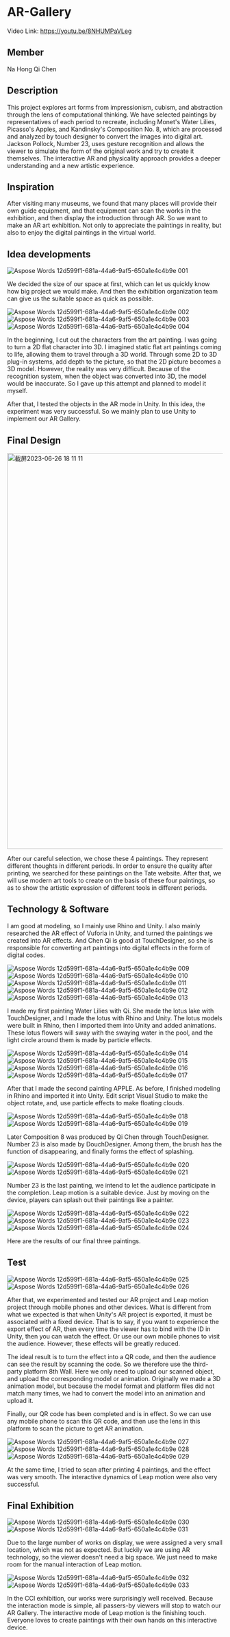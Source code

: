 # AR-Gallery

Video Link: https://youtu.be/8NHUMPaVLeg 

## Member
Na Hong
Qi Chen

## Description
This project explores art forms from impressionism, cubism, and abstraction through the lens of computational thinking. We have selected paintings by representatives of each period to recreate, including Monet's Water Lilies, Picasso's Apples, and Kandinsky's Composition No. 8, which are processed and analyzed by touch designer to convert the images into digital art. Jackson Pollock, Number 23, uses gesture recognition and allows the viewer to simulate the form of the original work and try to create it themselves. The interactive AR and physicality approach provides a deeper understanding and a new artistic experience.

## Inspiration
After visiting many museums, we found that many places will provide their own guide equipment, and that equipment can scan the works in the exhibition, and then display the introduction through AR. So we want to make an AR art exhibition. Not only to appreciate the paintings in reality, but also to enjoy the digital paintings in the virtual world.

## Idea developments
![Aspose Words 12d599f1-681a-44a6-9af5-650a1e4c4b9e 001](https://git.arts.ac.uk/storage/user/588/files/39794eb1-fa8a-429d-bc5b-335f438e4cd1)

We decided the size of our space at first, which can let us quickly know how big project we would make. And then the exhibition organization team can give us the suitable space as quick as possible. 

![Aspose Words 12d599f1-681a-44a6-9af5-650a1e4c4b9e 002](https://git.arts.ac.uk/storage/user/588/files/36b775f8-5c86-4ec2-8790-b940c539e1f8)
![Aspose Words 12d599f1-681a-44a6-9af5-650a1e4c4b9e 003](https://git.arts.ac.uk/storage/user/588/files/507cfd3b-8646-4548-8de6-0e3476227507)
![Aspose Words 12d599f1-681a-44a6-9af5-650a1e4c4b9e 004](https://git.arts.ac.uk/storage/user/588/files/7ff01a4e-84a1-43dd-af7e-51c499862c14)

In the beginning, I cut out the characters from the art painting. I was going to turn a 2D flat character into 3D.
I imagined static flat art paintings coming to life, allowing them to travel through a 3D world. Through some 2D to 3D plug-in systems, add depth to the picture, so that the 2D picture becomes a 3D model. However, the reality was very difficult. Because of the recognition system, when the object was converted into 3D, the model would be inaccurate. So I gave up this attempt and planned to model it myself.

After that, I tested the objects in the AR mode in Unity. In this idea, the experiment was very successful. So we mainly plan to use Unity to implement our AR Gallery.

## Final Design
<img width="923" alt="截屏2023-06-26 18 11 11" src="https://git.arts.ac.uk/storage/user/588/files/abbcc4ae-bdcb-4200-ab15-b0457d4dc5ce">

After our careful selection, we chose these 4 paintings. They represent different thoughts in different periods. In order to ensure the quality after printing, we searched for these paintings on the Tate website. After that, we will use modern art tools to create on the basis of these four paintings, so as to show the artistic expression of different tools in different periods.

## Technology & Software
I am good at modeling, so I mainly use Rhino and Unity. I also mainly researched the AR effect of Vuforia in Unity, and turned the paintings we created into AR effects. And Chen Qi is good at TouchDesigner, so she is responsible for converting art paintings into digital effects in the form of digital codes. 

![Aspose Words 12d599f1-681a-44a6-9af5-650a1e4c4b9e 009](https://git.arts.ac.uk/storage/user/588/files/cf3bad30-68e4-4bdf-8589-f8eaa6ef4160)
![Aspose Words 12d599f1-681a-44a6-9af5-650a1e4c4b9e 010](https://git.arts.ac.uk/storage/user/588/files/d103149c-b5d3-47d4-84bd-4bfc46a8480b)
![Aspose Words 12d599f1-681a-44a6-9af5-650a1e4c4b9e 011](https://git.arts.ac.uk/storage/user/588/files/a5626410-747c-4875-8523-6b886850c0ea)
![Aspose Words 12d599f1-681a-44a6-9af5-650a1e4c4b9e 012](https://git.arts.ac.uk/storage/user/588/files/d53460b1-abc4-48e1-9e5a-9ad53ac1ec6e)
![Aspose Words 12d599f1-681a-44a6-9af5-650a1e4c4b9e 013](https://git.arts.ac.uk/storage/user/588/files/f27902b0-4908-47fd-a976-71b46bb3a810)

I made my first painting Water Lilies with Qi. She made the lotus lake with TouchDesigner, and I made the lotus with Rhino and Unity. The lotus models were built in Rhino, then I imported them into Unity and added animations. These lotus flowers will sway with the swaying water in the pool, and the light circle around them is made by particle effects.

![Aspose Words 12d599f1-681a-44a6-9af5-650a1e4c4b9e 014](https://git.arts.ac.uk/storage/user/588/files/7cec1680-b424-4caf-92ee-69da731b45d7)
![Aspose Words 12d599f1-681a-44a6-9af5-650a1e4c4b9e 015](https://git.arts.ac.uk/storage/user/588/files/4e58d317-c3c2-4a66-9059-d0c87e341f2b)
![Aspose Words 12d599f1-681a-44a6-9af5-650a1e4c4b9e 016](https://git.arts.ac.uk/storage/user/588/files/74e28140-64c0-48b8-8715-4c5a59b31570)
![Aspose Words 12d599f1-681a-44a6-9af5-650a1e4c4b9e 017](https://git.arts.ac.uk/storage/user/588/files/c7be21dc-d73b-4428-ba81-5a20ab77a41f)

After that I made the second painting APPLE. As before, I finished modeling in Rhino and imported it into Unity. Edit script Visual Studio to make the object rotate, and, use particle effects to make floating clouds.

![Aspose Words 12d599f1-681a-44a6-9af5-650a1e4c4b9e 018](https://git.arts.ac.uk/storage/user/588/files/9edcc6d3-bfce-430d-96db-d46befd4a95c)
![Aspose Words 12d599f1-681a-44a6-9af5-650a1e4c4b9e 019](https://git.arts.ac.uk/storage/user/588/files/acc31b8a-69d0-4cb6-9bd1-4595f59a4b13)

Later Composition 8 was produced by Qi Chen through TouchDesigner. Number 23 is also made by DouchDesigner. Among them, the brush has the function of disappearing, and finally forms the effect of splashing.

![Aspose Words 12d599f1-681a-44a6-9af5-650a1e4c4b9e 020](https://git.arts.ac.uk/storage/user/588/files/0adf1610-ee94-4efc-9241-ce21518e9e71)
![Aspose Words 12d599f1-681a-44a6-9af5-650a1e4c4b9e 021](https://git.arts.ac.uk/storage/user/588/files/34f293d8-96d0-4ed7-b95c-910c70e2b45e)

Number 23 is the last painting, we intend to let the audience participate in the completion. Leap motion is a suitable device. Just by moving on the device, players can splash out their paintings like a painter.

![Aspose Words 12d599f1-681a-44a6-9af5-650a1e4c4b9e 022](https://git.arts.ac.uk/storage/user/588/files/e1d5e11e-ea12-400b-8d02-b15a9a9f242e)
![Aspose Words 12d599f1-681a-44a6-9af5-650a1e4c4b9e 023](https://git.arts.ac.uk/storage/user/588/files/6f1265e6-e7b4-4c69-bff9-5ac9065f3b60)
![Aspose Words 12d599f1-681a-44a6-9af5-650a1e4c4b9e 024](https://git.arts.ac.uk/storage/user/588/files/203f92c2-fd39-4829-985f-44d69a31c8c1)

Here are the results of our final three paintings.

## Test
![Aspose Words 12d599f1-681a-44a6-9af5-650a1e4c4b9e 025](https://git.arts.ac.uk/storage/user/588/files/f066623f-fa9c-4114-954b-56e9e2a05872)
![Aspose Words 12d599f1-681a-44a6-9af5-650a1e4c4b9e 026](https://git.arts.ac.uk/storage/user/588/files/998e8684-7d04-4f4f-b065-3aa379f9083e)

After that, we experimented and tested our AR project and Leap motion project through mobile phones and other devices. What is different from what we expected is that when Unity's AR project is exported, it must be associated with a fixed device. That is to say, if you want to experience the export effect of AR, then every time the viewer has to bind with the ID in Unity, then you can watch the effect. Or use our own mobile phones to visit the audience. However, these effects will be greatly reduced.

The ideal result is to turn the effect into a QR code, and then the audience can see the result by scanning the code. So we therefore use the third-party platform 8th Wall. Here we only need to upload our scanned object, and upload the corresponding model or animation. Originally we made a 3D animation model, but because the model format and platform files did not match many times, we had to convert the model into an animation and upload it.

Finally, our QR code has been completed and is in effect. So we can use any mobile phone to scan this QR code, and then use the lens in this platform to scan the picture to get AR animation.

![Aspose Words 12d599f1-681a-44a6-9af5-650a1e4c4b9e 027](https://git.arts.ac.uk/storage/user/588/files/757eac64-973c-46c7-97f0-22a9017597ab)
![Aspose Words 12d599f1-681a-44a6-9af5-650a1e4c4b9e 028](https://git.arts.ac.uk/storage/user/588/files/aaf5edf0-29ac-4456-8e92-554df995b8ec)
![Aspose Words 12d599f1-681a-44a6-9af5-650a1e4c4b9e 029](https://git.arts.ac.uk/storage/user/588/files/c1e8fb7d-4c77-47c7-bb96-728b24be2a8f)

At the same time, I tried to scan after printing 4 paintings, and the effect was very smooth. The interactive dynamics of Leap motion were also very successful.

## Final Exhibition
![Aspose Words 12d599f1-681a-44a6-9af5-650a1e4c4b9e 030](https://git.arts.ac.uk/storage/user/588/files/4fd657e9-a0bf-49a9-b051-1bf44b2f5398)
![Aspose Words 12d599f1-681a-44a6-9af5-650a1e4c4b9e 031](https://git.arts.ac.uk/storage/user/588/files/10085af5-7025-4f2f-aad5-62a759e6cfba)

Due to the large number of works on display, we were assigned a very small location, which was not as expected. But luckily we are using AR technology, so the viewer doesn't need a big space. We just need to make room for the manual interaction of Leap motion.

![Aspose Words 12d599f1-681a-44a6-9af5-650a1e4c4b9e 032](https://git.arts.ac.uk/storage/user/588/files/3e4c1442-ec38-41c9-862e-253677943d6c)
![Aspose Words 12d599f1-681a-44a6-9af5-650a1e4c4b9e 033](https://git.arts.ac.uk/storage/user/588/files/b8023c53-5e2a-4b20-87bb-be6c104eb8c7)

In the CCI exhibition, our works were surprisingly well received. Because the interaction mode is simple, all passers-by viewers will stop to watch our AR Gallery. The interactive mode of Leap motion is the finishing touch. Everyone loves to create paintings with their own hands on this interactive device.


